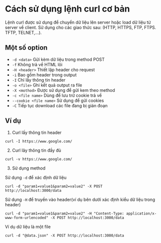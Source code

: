 # Cách sử dụng lệnh curl cơ bản

Lệnh curl được sử dụng để chuyển dữ liệu lên server hoặc load dữ liệu từ server về client. Sử dụng cho các giao thức sau: (HTTP, HTTPS, FTP, FTPS. TFTP, TELNET,...).

## Một số option

* `-d <data>` Gửi kèm dữ liệu trong method POST
* `-f` Không trả về HTML lõi
* `-H <header>` Thiết lập header cho request
* `-i` Bao gồm header trong output
* `-I` Chỉ lấy thông tin header
* `-o <file>` Ghi kết quả output ra file
* `-X <mothod>` Được sử dụng để gửi kem theo method
* `-c <file name>` Dùng để lưu trữ cookie trả về
* `--cookie <file name>` Sử dụng để gửi cookies
* `-C` Tiếp tục download các file đang bị gián đoạn

## Ví dụ

1. Curl lấy thông tin header

```
curl -I https://www.google.com/
```

2. Curl lây thông tin đầy đủ

```
curl -v https://www.google.com/
```

3. Sử dụng method

Sử dụng `-d` để xác định dữ liệu

```
curl -d "param1=value1&param2=value2" -X POST http://localhost:3000/data
```

Sử dụng `-H` để truyền vào header(ví dụ bên dưới xác định kiểu dữ liệu trong header)

```
curl -d "param1=value1&param2=value2" -H "Content-Type: application/x-www-form-urlencoded" -X POST http://localhost:3000/data
```

Ví dụ dữ liệu là một file

```
curl -d "@data.json" -X POST http://localhost:3000/data
```